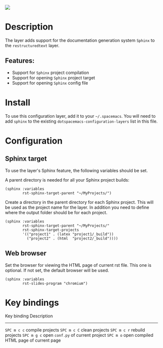 ![](img/sphinx.png)

Description
===========

The layer adds support for the documentation generation system `Sphinx`
to the `restructuredtext` layer.

Features:
---------

-   Support for `Sphinx` project compilation
-   Support for opening `Sphinx` project target
-   Support for opening `Sphinx` config file

Install
=======

To use this configuration layer, add it to your `~/.spacemacs`. You will
need to add `sphinx` to the existing `dotspacemacs-configuration-layers`
list in this file.

Configuration
=============

Sphinx target
-------------

To use the layer\'s Sphinx feature, the following variables should be
set.

A parent directory is needed for all your Sphinx project builds:

``` {.commonlisp org-language="emacs-lisp"}
(sphinx :variables
        rst-sphinx-target-parent "~/MyProjects/")
```

Create a directory in the parent directory for each Sphinx project. This
will be used as the project name for the layer. In addition you need to
define where the output folder should be for each project.

``` {.commonlisp org-language="emacs-lisp"}
(sphinx :variables
        rst-sphinx-target-parent "~/MyProjects/"
        rst-sphinx-target-projects
        '(("project1" . (latex "project1/_build"))
          ("project2" . (html  "project2/_build"))))
```

Web browser
-----------

Set the browser for viewing the HTML page of current rst file. This one
is optional. If not set, the default browser will be used.

``` {.commonlisp org-language="emacs-lisp"}
(sphinx :variables
        rst-slides-program "chromium")
```

Key bindings
============

  Key binding   Description
  ------------- -----------------------------------------
  `SPC m c c`   compile projects
  `SPC m c C`   clean projects
  `SPC m c r`   rebuild projects
  `SPC m g c`   open `conf.py` of current project
  `SPC m o`     open compiled HTML page of current page
